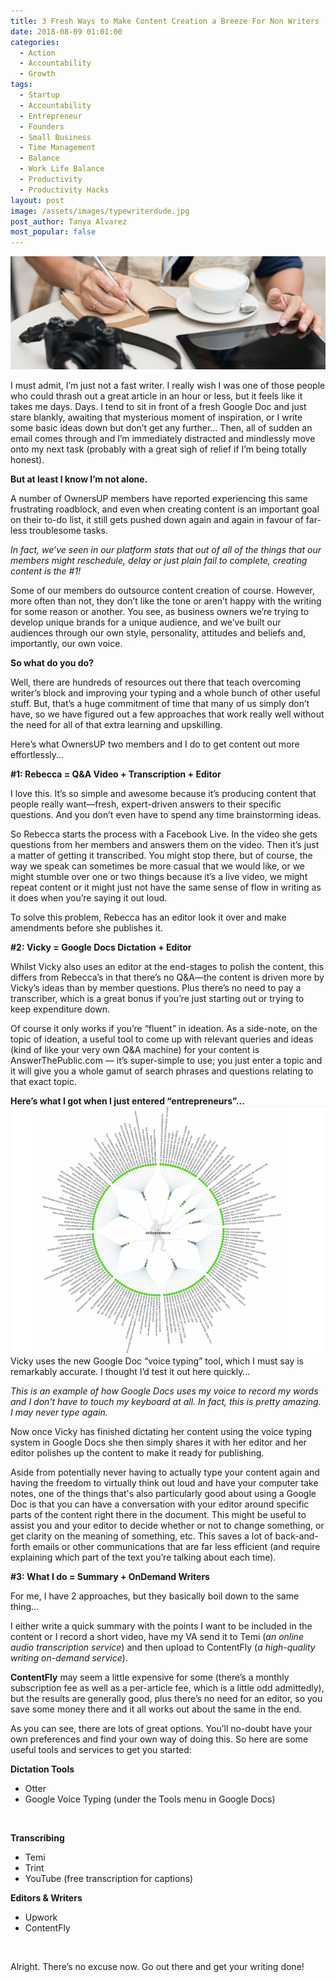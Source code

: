```yaml
---
title: 3 Fresh Ways to Make Content Creation a Breeze For Non Writers
date: 2018-08-09 01:01:00
categories:
  - Action
  - Accountability
  - Growth
tags:
  - Startup
  - Accountability
  - Entrepreneur
  - Founders
  - Small Business
  - Time Management
  - Balance
  - Work Life Balance
  - Productivity
  - Productivity Hacks
layout: post
image: /assets/images/typewriterdude.jpg
post_author: Tanya Alvarez
most_popular: false
---
```


![](/assets/images/journalist.jpg)

I must admit, I’m just not a fast writer. I really wish I was one of those people who could thrash out a great article in an hour or less, but it feels like it takes me days. Days. I tend to sit in front of a fresh Google Doc and just stare blankly, awaiting that mysterious moment of inspiration, or I write some basic ideas down but don’t get any further… Then, all of sudden an email comes through and I’m immediately distracted and mindlessly move onto my next task (probably with a great sigh of relief if I’m being totally honest).

**But at least I know I’m not alone.**

A number of OwnersUP members have reported experiencing this same frustrating roadblock, and even when creating content is an important goal on their to-do list, it still gets pushed down again and again in favour of far-less troublesome tasks.

*In fact, we’ve seen in our platform stats that out of all of the things that our members might reschedule, delay or just plain fail to complete, creating content is the #1!*

Some of our members do outsource content creation of course. However, more often than not, they don’t like the tone or aren’t happy with the writing for some reason or another. You see, as business owners we’re trying to develop unique brands for a unique audience, and we’ve built our audiences through our own style, personality, attitudes and beliefs and, importantly, our own voice.

**So what do you do?**

Well, there are hundreds of resources out there that teach overcoming writer’s block and improving your typing and a whole bunch of other useful stuff. But, that’s a huge commitment of time that many of us simply don’t have, so we have figured out a few approaches that work really well without the need for all of that extra learning and upskilling.

Here’s what OwnersUP two members and I do to get content out more effortlessly…

**#1: Rebecca = Q&A Video + Transcription + Editor**

I love this. It’s so simple and awesome because it’s producing content that people really want—fresh, expert-driven answers to their specific questions. And you don’t even have to spend any time brainstorming ideas.

So Rebecca starts the process with a Facebook Live. In the video she gets questions from her members and answers them on the video. Then it’s just a matter of getting it transcribed. You might stop there, but of course, the way we speak can sometimes be more casual that we would like, or we might stumble over one or two things because it’s a live video, we might repeat content or it might just not have the same sense of flow in writing as it does when you’re saying it out loud.

To solve this problem, Rebecca has an editor look it over and make amendments before she publishes it.

**#2: Vicky = Google Docs Dictation + Editor**

Whilst Vicky also uses an editor at the end-stages to polish the content, this differs from Rebecca’s in that there’s no Q&A—the content is driven more by Vicky’s ideas than by member questions. Plus there’s no need to pay a transcriber, which is a great bonus if you’re just starting out or trying to keep expenditure down.

Of course it only works if you’re “fluent” in ideation. As a side-note, on the topic of ideation, a useful tool to come up with relevant queries and ideas (kind of like your very own Q&A machine) for your content is AnswerThePublic.com — it’s super-simple to use; you just enter a topic and it will give you a whole gamut of search phrases and questions relating to that exact topic.

**Here’s what I got when I just entered “entrepreneurs”…**![](/assets/images/screen-shot-2018-10-05-at-6-45-05-pm.png)Vicky uses the new Google Doc “voice typing” tool, which I must say is remarkably accurate. I thought I’d test it out here quickly…

*This is an example of how Google Docs uses my voice to record my words and I don't have to touch my keyboard at all. In fact, this is pretty amazing. I may never type again.*

Now once Vicky has finished dictating her content using the voice typing system in Google Docs she then simply shares it with her editor and her editor polishes up the content to make it ready for publishing.

Aside from potentially never having to actually type your content again and having the freedom to virtually think out loud and have your computer take notes, one of the things that's also particularly good about using a Google Doc is that you can have a conversation with your editor around specific parts of the content right there in the document. This might be useful to assist you and your editor to decide whether or not to change something, or get clarity on the meaning of something, etc. This saves a lot of back-and-forth emails or other communications that are far less efficient (and require explaining which part of the text you’re talking about each time).

**#3: What I do = Summary + OnDemand Writers**

For me, I have 2 approaches, but they basically boil down to the same thing…

I either write a quick summary with the points I want to be included in the content or I record a short video, have my VA send it to Temi (*an online audio transcription service*) and then upload to ContentFly (*a high-quality writing on-demand service*).

**ContentFly** may seem a little expensive for some (there’s a monthly subscription fee as well as a per-article fee, which is a little odd admittedly), but the results are generally good, plus there’s no need for an editor, so you save some money there and it all works out about the same in the end.

As you can see, there are lots of great options. You’ll no-doubt have your own preferences and find your own way of doing this. So here are some useful tools and services to get you started:

**Dictation Tools**

* Otter
* Google Voice Typing (under the Tools menu in Google Docs)

 

**Transcribing**

* Temi
* Trint
* YouTube (free transcription for captions)

**Editors & Writers**

* Upwork
* ContentFly

 

Alright. There’s no excuse now. Go out there and get your writing done!